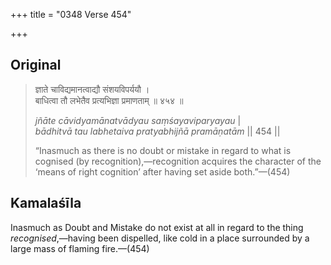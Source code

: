 +++
title = "0348 Verse 454"

+++
## Original 
>
> ज्ञाते चाविद्यमानत्वाद्यौ संशयविपर्ययौ ।  
> बाधित्वा तौ लभेतैव प्रत्यभिज्ञा प्रमाणताम् ॥ ४५४ ॥ 
>
> *jñāte cāvidyamānatvādyau saṃśayaviparyayau* \|  
> *bādhitvā tau labhetaiva pratyabhijñā pramāṇatām* \|\| 454 \|\| 
>
> “Inasmuch as there is no doubt or mistake in regard to what is cognised (by recognition),—recognition acquires the character of the ‘means of right cognition’ after having set aside both.”—(454)



## Kamalaśīla

Inasmuch as Doubt and Mistake do not exist at all in regard to the thing *recognised*,—having been dispelled, like cold in a place surrounded by a large mass of flaming fire.—(454)


